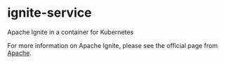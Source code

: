 # ignite-service
Apache Ignite in a container for Kubernetes

For more information on Apache Ignite, please see the official page from [Apache](https://ignite.apache.org).
